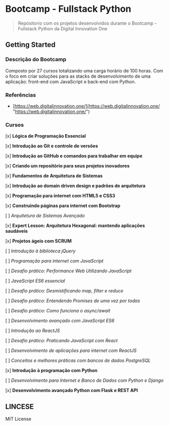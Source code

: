 # Bootcamp - Fullstack Python

> Repósitorio com os projetos desenvolvidos durante o Bootcamp - Fullstack Python da Digital Innovation One

## Getting Started

### Descrição do Bootcamp

Composto por 27 cursos totalizando uma carga horário de 100 horas. Com o foco em criar soluções para as stacks de desenvolvimento de uma aplicação: front-end com JavaScript e back-end com Python.

### Referências

- [https://web.digitalinnovation.one/](https://web.digitalinnovation.one/ "https://web.digitalinnovation.one/")

### Cursos


[x] **Lógica de Programação Essencial**

[x] **Introdução ao Git e controle de versões**

[x] **Introdução ao GitHub e comandos para trabalhar em equipe**

[x] **Criando um repositório para seus projetos inovadores**

[x] **Fundamentos de Arquitetura de Sistemas**

[x] **Introdução ao domain driven design e padrões de arquitetura**

[x] **Programação para internet com HTML5 e CSS3**

[x] **Construindo páginas para internet com Bootstrap**

[ ] *Arquitetura de Sistemas Avançado*

[x] **Expert Lesson: Arquitetura Hexagonal: mantendo aplicações saudáveis**

[x] **Projetos ágeis com SCRUM**

[ ] *Introdução à biblioteca jQuery*

[ ] *Programação para internet com JavaScript*

[ ] *Desafio prático: Performance Web Utilizando JavaScript*

[ ] *JavaScript ES6 essencial*

[ ] *Desafio prático: Desmistificando map, filter e reduce*

[ ] *Desafio prático: Entendendo Promises de uma vez por todas*

[ ] *Desafio prático: Como funciona o async/await*

[ ] *Desenvolvimento avançado com JavaScript ES6*

[ ] *Introdução ao ReactJS*

[ ] *Desafio prático: Praticando JavaScript com React*

[ ] *Desenvolvimento de aplicações para internet com ReactJS*

[ ] *Conceitos e melhores práticas com bancos de dados PostgreSQL*

[x] **Introdução à programação com Python**

[ ] *Desenvolvimento para Internet e Banco de Dados com Python e Django*

[x] **Desenvolvimento avançado Python com Flask e REST API**

## LINCESE
MIT License
